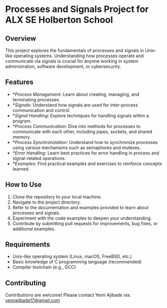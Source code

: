 # Processes and Signals Project for ALX SE Holberton School

## Overview
This project explores the fundamentals of processes and signals in Unix-like operating systems. Understanding how processes operate and communicate via signals is crucial for anyone working in system administration, software development, or cybersecurity.

## Features
- **Process Management*: Learn about creating, managing, and terminating processes.
- **Signals*: Understand how signals are used for inter-process communication and control.
- **Signal Handling*: Explore techniques for handling signals within a program.
- **Process Communication*: Dive into methods for processes to communicate with each other, including pipes, sockets, and shared memory.
- **Process Synchronization*: Understand how to synchronize processes using various mechanisms such as semaphores and mutexes.
- **Error Handling*: Learn best practices for error handling in process and signal-related operations.
- **Examples*: Find practical examples and exercises to reinforce concepts learned.

## How to Use
1. Clone the repository to your local machine.
2. Navigate to the project directory.
3. Refer to the documentation and examples provided to learn about processes and signals.
4. Experiment with the code examples to deepen your understanding.
5. Contribute by submitting pull requests for improvements, bug fixes, or additional examples.

## Requirements
- Unix-like operating system (Linux, macOS, FreeBSD, etc.)
- Basic knowledge of C programming language (recommended)
- Compiler toolchain (e.g., GCC)

## Contributing
Contributions are welcome! Please contact Yemi Ajibade via: yemiajibade17@gmail.com
